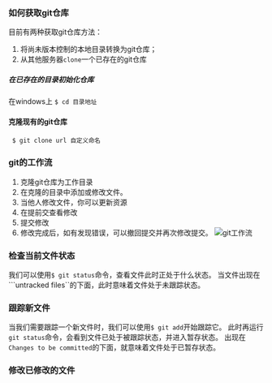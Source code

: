 ### 如何获取git仓库
目前有两种获取git仓库方法：
1. 将尚未版本控制的本地目录转换为git仓库；
2. 从其他服务器```clone```一个已存在的git仓库

##### 在已存在的目录初始化仓库
在windows上
```$ cd 目录地址```

#### 克隆现有的git仓库
``` $ git clone url 自定义命名```

### git的工作流
1. 克隆git仓库为工作目录
2. 在克隆的目录中添加或修改文件。
3. 当他人修改文件，你可以更新资源
4. 在提前交查看修改
5. 提交修改
6. 修改完成后，如有发现错误，可以撤回提交并再次修改提交。
![git工作流](D:\img\git-process.png "git工作流程图")

### 检查当前文件状态
我们可以使用```$ git status```命令，查看文件此时正处于什么状态。
当文件出现在```untracked files``的下面，此时意味着文件处于未跟踪状态。

### 跟踪新文件
当我们需要跟踪一个新文件时，我们可以使用```$ git add```开始跟踪它。
此时再运行```git status```命令，会看到文件已处于被跟踪状态，并进入暂存状态。
出现在```Changes to be committed```的下面，就意味着文件处于已暂存状态。

### 修改已修改的文件
